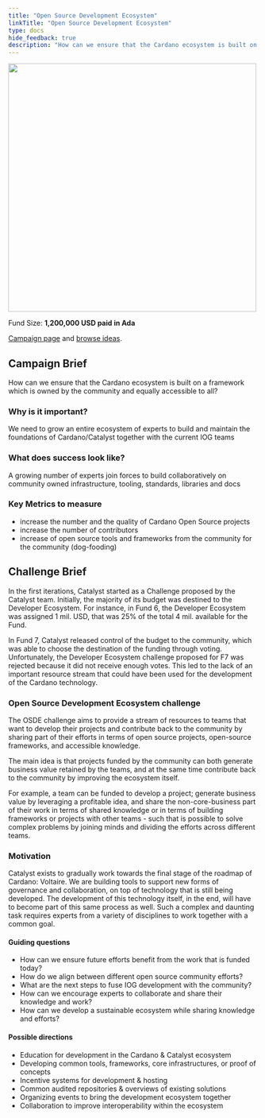 ```yaml
---
title: "Open Source Development Ecosystem"
linkTitle: "Open Source Development Ecosystem"
type: docs
hide_feedback: true
description: "How can we ensure that the Cardano ecosystem is built on a framework which is owned by the community and equally accessible to all?"
---
```

<img src="https://cardano.ideascale.com/community-library/accounts/93/936143/Public/02-OS-Developer-Ecosystem-603bcd.png" style="width:500px;height500px">

Fund Size: **1,200,000 USD paid in Ada**

[Campaign page](https://cardano.ideascale.com/c/idea/382213) and [browse ideas](https://cardano.ideascale.com/c/campaigns/26434/stage/all/ideas/unspecified).

## Campaign Brief

How can we ensure that the Cardano ecosystem is built on a framework which is owned by the community and equally accessible to all?

### Why is it important?

We need to grow an entire ecosystem of experts to build and maintain the foundations of Cardano/Catalyst together with the current IOG teams

### What does success look like?

A growing number of experts join forces to build collaboratively on community owned infrastructure, tooling, standards, libraries and docs

### Key Metrics to measure

- increase the number and the quality of Cardano Open Source projects
- increase the number of contributors
- increase of open source tools and frameworks from the community for the community (dog-fooding)

## Challenge Brief

In the first iterations, Catalyst started as a Challenge proposed by the Catalyst team. Initially, the majority of its budget was destined to the Developer Ecosystem. For instance, in Fund 6, the Developer Ecosystem was assigned 1 mil. USD, that was 25% of the total 4 mil. available for the Fund.

In Fund 7, Catalyst released control of the budget to the community, which was able to choose the destination of the funding through voting. Unfortunately, the Developer Ecosystem challenge proposed for F7 was rejected because it did not receive enough votes. This led to the lack of an important resource stream that could have been used for the development of the Cardano technology.

### Open Source Development Ecosystem challenge

The OSDE challenge aims to provide a stream of resources to teams that want to develop their projects and contribute back to the community by sharing part of their efforts in terms of open source projects, open-source frameworks, and accessible knowledge.

The main idea is that projects funded by the community can both generate business value retained by the teams, and at the same time contribute back to the community by improving the ecosystem itself.

For example, a team can be funded to develop a project; generate business value by leveraging a profitable idea, and share the non-core-business part of their work in terms of shared knowledge or in terms of building frameworks or projects with other teams - such that is possible to solve complex problems by joining minds and dividing the efforts across different teams.

### Motivation

Catalyst exists to gradually work towards the final stage of the roadmap of Cardano: Voltaire. We are building tools to support new forms of governance and collaboration, on top of technology that is still being developed. The development of this technology itself, in the end, will have to become part of this same process as well. Such a complex and daunting task requires experts from a variety of disciplines to work together with a common goal.

#### Guiding questions

- How can we ensure future efforts benefit from the work that is funded today?
- How do we align between different open source community efforts?
- What are the next steps to fuse IOG development with the community?
- How can we encourage experts to collaborate and share their knowledge and work?
- How can we develop a sustainable ecosystem while sharing knowledge and efforts?

#### Possible directions

- Education for development in the Cardano & Catalyst ecosystem
- Developing common tools, frameworks, core infrastructures, or proof of concepts
- Incentive systems for development & hosting
- Common audited repositories & overviews of existing solutions
- Organizing events to bring the development ecosystem together
- Collaboration to improve interoperability within the ecosystem
